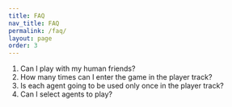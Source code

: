 ```yaml
---
title: FAQ
nav_title: FAQ
permalink: /faq/
layout: page
order: 3
---
```


1. Can I play with my human friends?
2. How many times can I enter the game in the player track?
3. Is each agent going to be used only once in the player track?
4. Can I select agents to play?